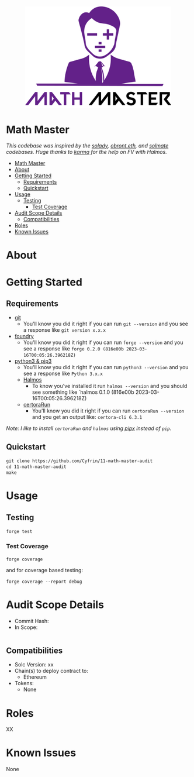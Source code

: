 <p align="center">
<img src="./images/math-master.png" width="400" alt="math-master">
<br/>

# Math Master

*This codebase was inspired by the [solady](https://github.com/Vectorized/solady), [obront.eth](https://twitter.com/zachobront), and [solmate](https://github.com/transmissions11/solmate) codebases. Huge thanks to [karma](https://twitter.com/0xkarmacoma) for the help on FV with Halmos.*

- [Math Master](#math-master)
- [About](#about)
- [Getting Started](#getting-started)
  - [Requirements](#requirements)
  - [Quickstart](#quickstart)
- [Usage](#usage)
  - [Testing](#testing)
    - [Test Coverage](#test-coverage)
- [Audit Scope Details](#audit-scope-details)
  - [Compatibilities](#compatibilities)
- [Roles](#roles)
- [Known Issues](#known-issues)

# About

# Getting Started

## Requirements

- [git](https://git-scm.com/book/en/v2/Getting-Started-Installing-Git)
  - You'll know you did it right if you can run `git --version` and you see a response like `git version x.x.x`
- [foundry](https://getfoundry.sh/)
  - You'll know you did it right if you can run `forge --version` and you see a response like `forge 0.2.0 (816e00b 2023-03-16T00:05:26.396218Z)`
- [python3 & pip3](https://www.python.org/downloads/)
  - You'll know you did it right if you can run `python3 --version` and you see a response like `Python 3.x.x`
  - [Halmos](https://github.com/a16z/halmos)
    - To know you've installed it run `halmos --version` and you should see something like `halmos 0.1.0 (816e00b 2023-03-16T00:05:26.396218Z)
  - [certoraRun](https://docs.certora.com/en/latest/docs/user-guide/getting-started/install.html)
    - You'll know you did it right if you can run `certoraRun --version` and you get an output like: `certora-cli 6.3.1`

*Note: I like to install `certoraRun` and `halmos` using [pipx](https://github.com/pypa/pipx) instead of `pip`.*

## Quickstart

```
git clone https://github.com/Cyfrin/11-math-master-audit
cd 11-math-master-audit
make
```

# Usage

## Testing

```
forge test
```

### Test Coverage

```
forge coverage
```

and for coverage based testing:

```
forge coverage --report debug
```

# Audit Scope Details

- Commit Hash: 
- In Scope:

```

```

## Compatibilities

- Solc Version: xx
- Chain(s) to deploy contract to: 
  - Ethereum
- Tokens:
  - None

# Roles

XX

# Known Issues

None
